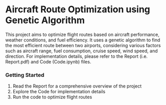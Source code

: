 # Aircraft Route Optimization using Genetic Algorithm
This project aims to optimize flight routes based on aircraft performance, weather conditions, and fuel efficiency. It uses a genetic algorithm to find the most efficient route between two airports, considering various factors such as aircraft range, fuel consumption, cruise speed, wind speed, and direction.
For implementation details, please refer to the Report (i.e. Report.pdf) and Code (Code.ipynb) files.
### Getting Started
1. Read the Report for a comprehensive overview of the project
2. Explore the Code for implementation details
3. Run the code to optimize flight routes
